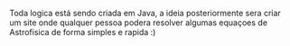 Toda logica está sendo criada em Java, a ideia posteriormente sera criar um site onde qualquer pessoa podera resolver algumas equaçoes de Astrofisica de forma simples e rapida :)
